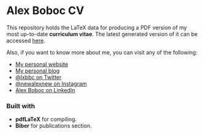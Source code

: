 # Alex Boboc CV

This repository holds the LaTeX data for producing a PDF version of my most up-to-date **curriculum vitae**. The latest generated version of it can be accessed [here](https://alexboboc.com/doc/alexboboc-cv-english.pdf).

Also, if you want to know more about me, you can visit any of the following:

- [My personal website](https://alexboboc.com)
- [My personal blog](https://blog.alexboboc.com)
- [@lxbbc on Twitter](https://twitter.com/lxbbc)
- [@newalexnew on Instagram](https://instagram.com/newalexnew)
- [Alex Boboc on LinkedIn](https://linkedin.com/in/alexboboc)

### Built with

- **pdfLaTeX** for compiling.
- **Biber** for publications section.